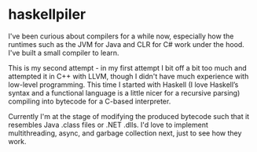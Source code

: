 # haskellpiler

I've been curious about compilers for a while now, especially how the runtimes such as the JVM for Java and CLR for C# work under the hood. I've built a small compiler to learn.

This is my second attempt - in my first attempt I bit off a bit too much and attempted it in C++ with LLVM, though I didn't have much experience with low-level programming. This time I started with Haskell (I love Haskell’s syntax and a functional language is a little nicer for a recursive parsing) compiling into bytecode for a C-based interpreter.

Currently I'm at the stage of modifying the produced bytecode such that it resembles Java .class files or .NET .dlls. I'd love to implement multithreading, async, and garbage collection next, just to see how they work.
